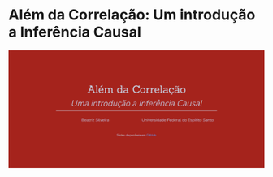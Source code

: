 # Além da Correlação: Um introdução a Inferência Causal

[![](img/capa.png)](https://beatriz-ls.github.io/causality_introduction/causality_introduction#/title-slide)
